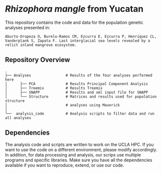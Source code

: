 # _Rhizophora mangle_ from Yucatan

This repository contains the code and data for the population genetic analyses presented in:

    Aburto-Oropeza O, Burelo-Ramos CM, Ezcurra E, Ezcurra P, Henriquez CL, Vanderplank S, Zapata F. Last interglacial sea levels revealed by a relict inland mangrove ecosystem.

## Repository Overview

```
.
├── Analyses                # Results of the four analyses performed here
│      ├── PCA              # Results Principal Component Analysis
│      ├── Treemix          # Results Treemix
│      ├── SNAPP            # Results and xml input file for SNAPP
│      └── Structure        # Matrices and results used for population structure
│                           # analyses using Maverick
│
└──  analysis_code          # Analysis scripts to filter data and run all analyses
```

## Dependencies

The analysis code and scripts are written to work on the UCLA HPC. If you want to use the code on a different environment, please modify accordingly. In addition, for data processing and analysis, our scrips use multiple programs and specific libraries. Make sure you have all the dependencies available if you want to reproduce, extend, or use our code.
